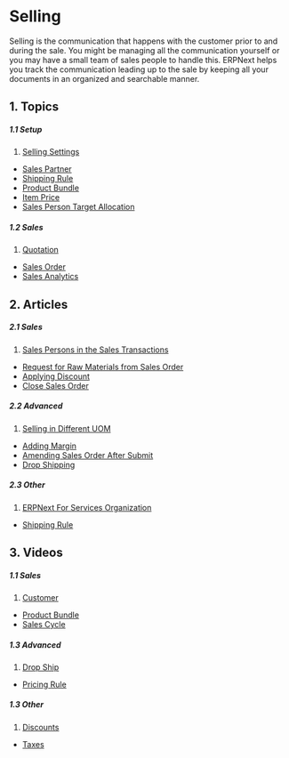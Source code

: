 <!-- add-breadcrumbs -->
# Selling

Selling is the communication that happens with the customer prior to and
during the sale. You might be managing all the communication yourself or you
may have a small team of sales people to handle this. ERPNext helps you track
the communication leading up to the sale by keeping all your documents in an
organized and searchable manner.

## 1. Topics
##### 1.1 Setup

1. [Selling Settings](/docs/user/manual/en/selling/selling-settings)
- [Sales Partner](/docs/user/manual/en/selling/sales-partner)
- [Shipping Rule](/docs/user/manual/en/selling/shipping-rule)
- [Product Bundle](/docs/user/manual/en/selling/product-bundle)
- [Item Price](/docs/user/manual/en/selling/item-price)
- [Sales Person Target Allocation](/docs/user/manual/en/selling/sales-person-target-allocation)

##### 1.2 Sales
1. [Quotation](/docs/user/manual/en/selling/quotation)
- [Sales Order](/docs/user/manual/en/selling/sales-order)
- [Sales Analytics](/docs/user/manual/en/selling/sales-analytics)

## 2. Articles
##### 2.1 Sales
1. [Sales Persons in the Sales Transactions](/docs/user/manual/en/selling/articles/sales-persons-in-the-sales-transactions)
- [Request for Raw Materials from Sales Order](/docs/user/manual/en/selling/articles/request-for-raw-materials-from-sales-order)
- [Applying Discount](/docs/user/manual/en/selling/articles/applying-discount)
- [Close Sales Order](/docs/user/manual/en/selling/articles/close-sales-order)

##### 2.2 Advanced
1. [Selling in Different UOM](/docs/user/manual/en/selling/articles/Selling-in-different-UOM)
- [Adding Margin](/docs/user/manual/en/selling/articles/adding-margin)
- [Amending Sales Order After Submit](/docs/user/manual/en/selling/articles/amending-sales-order-after-submit)
- [Drop Shipping](/docs/user/manual/en/selling/articles/drop-shipping)

##### 2.3 Other
1. [ERPNext For Services Organization](/docs/user/manual/en/selling/articles/erpnext-for-services-organization)
- [Shipping Rule](/docs/user/manual/en/selling/articles/shipping-rule)

## 3. Videos
##### 1.1 Sales
1. [Customer](/docs/user/videos/learn/customer-and-supplier.html)
- [Product Bundle](/docs/user/videos/learn/product-bundle.html)
- [Sales Cycle](/docs/user/videos/learn/sales-cycle.html)

##### 1.3 Advanced
1. [Drop Ship](/docs/user/videos/learn/drop-ship.html)
- [Pricing Rule](/docs/user/videos/learn/pricing-rule.html)

##### 1.3 Other 
1. [Discounts](/docs/user/videos/learn/discounts.html)
- [Taxes](/docs/user/videos/learn/taxes.html)

